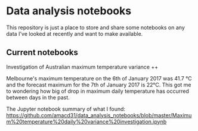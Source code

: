 Data analysis notebooks
==

This repository is just a place to store and share some notebooks on any data I've looked at recently and want to make available.

Current notebooks
--

Investigation of Australian maximum temperature variance
++

Melbourne's maximum temperature on the 6th of January 2017 was 41.7 °C and the forecast maximum for the 7th of January 2017 is 22°C. This got me to wondering how big of drop in maximum daily temperature has occurred between days in the past.

The Jupyter notebook summary of what I found: https://github.com/amacd31/data_analysis_notebooks/blob/master/Maximum%20temperature%20daily%20variance%20investigation.ipynb
